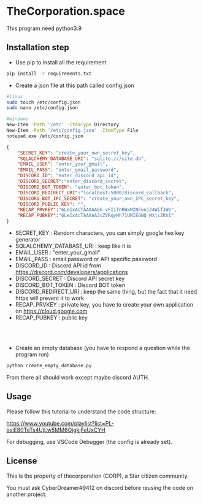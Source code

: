 # TheCorporation.space

This program need python3.9

## Installation step

- Use pip to install all the requirement

```bash
pip install -r requirements.txt
```

- Create a json file at this path called config.json


```bash
#linux
sudo touch /etc/config.json
sudo nano /etc/config.json

#windows
New-Item -Path '/etc' -ItemType Directory
New-Item -Path '/etc/config.json' -ItemType File
notepad.exe /etc/config.json

```

```json
{
    "SECRET_KEY": "create_your_own_secret_key",
    "SQLALCHEMY_DATABASE_URI": "sqlite:///site.db",
    "EMAIL_USER": "enter_your_gmail",
    "EMAIL_PASS": "enter_gmail_password",
    "DISCORD_ID": "enter_discord_api_id",
    "DISCORD_SECRET":"enter_discord_secret",
    "DISCORD_BOT_TOKEN": "enter_bot_token",
    "DISCORD_REDIRECT_URI":"localhost:5000/discord_callback",
    "DISCORD_BOT_IPC_SECRET": "create_your_own_IPC_secret_key",
    "DISCORD_PUBLIC_KEY": "",
    "RECAP_PRVKEY":"6LeIxAcTAAAAAGG-vFI1TnRWxMZNFuojJ4WifJWe",
    "RECAP_PUBKEY":"6LeIxAcTAAAAAJcZVRqyHh71UMIEGNQ_MXjiZKhI"
}
```
- SECRET_KEY : Random characters, you can simply google hex key generator
- SQLALCHEMY_DATABASE_URI : keep like it is
- EMAIL_USER : "enter_your_gmail"
- EMAIL_PASS : email password or API specific password
- DISCORD_ID : Discord API id from https://discord.com/developers/applications
- DISCORD_SECRET : Discord API secret key
- DISCORD_BOT_TOKEN : Discord BOT token
- DISCORD_REDIRECT_URI : keep the same thing, but the fact that it need https will prevent it to work
- RECAP_PRVKEY : private key, you have to create your own application on https://cloud.google.com
- RECAP_PUBKEY : public key
<br />
<br />

- Create an empty database (you have to respond a question while the program run)
```bash
python create_empty_database.py
```

From there all should work except maybe discord AUTH.


## Usage

Please follow this tutorial to understand the code structure: 

https://www.youtube.com/playlist?list=PL-osiE80TeTs4UjLw5MM6OjgkjFeUxCYH

For debugging, use VSCode Debugger (the config is already set).


## License
This is the property of thecorporation (CORP), a Star citizen community.

You must ask CyberDreamer#9412 on discord before reusing the code on another project.
